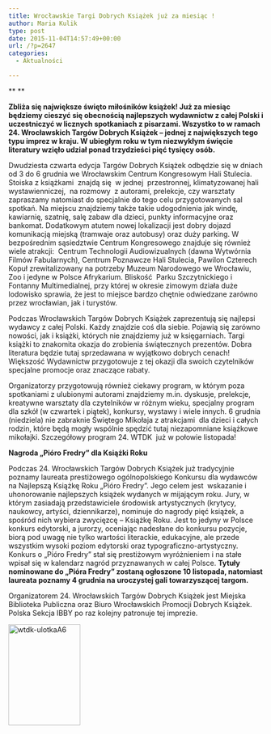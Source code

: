 ```yaml
---
title: Wrocławskie Targi Dobrych Książek już za miesiąc !
author: Maria Kulik
type: post
date: 2015-11-04T14:57:49+00:00
url: /?p=2647
categories:
  - Aktualności

---
```

** **

**Zbliża się największe święto miłośników książek! Już za miesiąc będziemy cieszyć się obecnością najlepszych wydawnictw z całej Polski i uczestniczyć w licznych spotkaniach z pisarzami. Wszystko to w ramach 24. Wrocławskich Targów Dobrych Książek – jednej z największych tego typu imprez w kraju. W ubiegłym roku w tym niezwykłym święcie literatury wzięło udział ponad trzydzieści pięć tysięcy osób.**

Dwudziesta czwarta edycja Targów Dobrych Książek odbędzie się w dniach od 3 do 6 grudnia we Wrocławskim Centrum Kongresowym Hali Stulecia. Stoiska z książkami  znajdą się  w jednej  przestronnej, klimatyzowanej hali wystawienniczej,  na rozmowy  z autorami, prelekcje, czy warsztaty zapraszamy natomiast do specjalnie do tego celu przygotowanych sal spotkań. Na miejscu znajdziemy także takie udogodnienia jak windę, kawiarnię, szatnię, salę zabaw dla dzieci, punkty informacyjne oraz bankomat. Dodatkowym atutem nowej lokalizacji jest dobry dojazd komunikacją miejską (tramwaje oraz autobusy) oraz duży parking. W bezpośrednim sąsiedztwie Centrum Kongresowego znajduje się również wiele atrakcji:  Centrum Technologii Audiowizualnych (dawna Wytwórnia Filmów Fabularnych), Centrum Poznawcze Hali Stulecia, Pawilon Czterech Kopuł zrewitalizowany na potrzeby Muzeum Narodowego we Wrocławiu, Zoo i jedyne w Polsce Afrykarium. Bliskość  Parku Szczytnickiego i Fontanny Multimedialnej, przy której w okresie zimowym działa duże lodowisko sprawia, że jest to miejsce bardzo chętnie odwiedzane zarówno przez wrocławian, jak i turystów.

Podczas Wrocławskich Targów Dobrych Książek zaprezentują się najlepsi wydawcy z całej Polski. Każdy znajdzie coś dla siebie. Pojawią się zarówno nowości, jak i książki, których nie znajdziemy już w księgarniach. Targi książki to znakomita okazja do zrobienia świątecznych prezentów. Dobra literatura będzie tutaj sprzedawana w wyjątkowo dobrych cenach! Większość Wydawnictw przygotowuje z tej okazji dla swoich czytelników specjalne promocje oraz znaczące rabaty.

Organizatorzy przygotowują również ciekawy program, w którym poza spotkaniami z ulubionymi autorami znajdziemy m.in. dyskusje, prelekcje, kreatywne warsztaty dla czytelników w różnym wieku, specjalny program dla szkół (w czwartek i piątek), konkursy, wystawy i wiele innych. 6 grudnia (niedziela) nie zabraknie Świętego Mikołaja z atrakcjami  dla dzieci i całych rodzin, które będą mogły wspólnie spędzić tutaj niezapomniane książkowe mikołajki. Szczegółowy program 24. WTDK  już w połowie listopada!

**Nagroda „Pióro Fredry” dla Książki Roku**

Podczas 24. Wrocławskich Targów Dobrych Książek już tradycyjnie poznamy laureata prestiżowego ogólnopolskiego Konkursu dla wydawców na Najlepszą Książkę Roku „Pióro Fredry”. Jego celem jest  wskazanie i uhonorowanie najlepszych książek wydanych w mijającym roku. Jury, w którym zasiadają przedstawiciele środowisk artystycznych (krytycy, naukowcy, artyści, dziennikarze), nominuje do nagrody pięć książek, a spośród nich wybiera zwycięzcę – Książkę Roku. Jest to jedyny w Polsce konkurs edytorski, a jurorzy, oceniając nadesłane do konkursu pozycje, biorą pod uwagę nie tylko wartości literackie, edukacyjne, ale przede wszystkim wysoki poziom edytorski oraz typograficzno-artystyczny. Konkurs o „Pióro Fredry” stał się prestiżowym wyróżnieniem i na stałe wpisał się w kalendarz nagród przyznawanych w całej Polsce. **Tytuły nominowane do „Pióra Fredry” zostaną ogłoszone 10 listopada, natomiast laureata poznamy 4 grudnia na uroczystej gali towarzyszącej targom.**

Organizatorem 24. Wrocławskich Targów Dobrych Książek jest Miejska Biblioteka Publiczna oraz Biuro Wrocławskich Promocji Dobrych Książek. Polska Sekcja IBBY po raz kolejny patronuje tej imprezie.

<a href="http://www.ibby.pl/wp-content/uploads/2015/11/wtdk-ulotkaA6.jpg" rel="lightbox[2647]"><img class="alignnone size-medium wp-image-2648" src="http://www.ibby.pl/wp-content/uploads/2015/11/wtdk-ulotkaA6-142x200.jpg" alt="wtdk-ulotkaA6" width="142" height="200" srcset="http://www.ibby.pl/wp-content/uploads/2015/11/wtdk-ulotkaA6-142x200.jpg 142w, http://www.ibby.pl/wp-content/uploads/2015/11/wtdk-ulotkaA6-71x100.jpg 71w, http://www.ibby.pl/wp-content/uploads/2015/11/wtdk-ulotkaA6-426x600.jpg 426w, http://www.ibby.pl/wp-content/uploads/2015/11/wtdk-ulotkaA6.jpg 500w" sizes="(max-width: 142px) 100vw, 142px" /></a>

&nbsp;

&nbsp;

&nbsp;

&nbsp;

&nbsp;

&nbsp;

&nbsp;